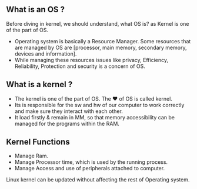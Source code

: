 ## What is an OS ?

Before diving in kernel, we should understand, what OS is? as Kernel is one of the part of OS.

- Operating system is basically a Resource Manager. Some resources that are managed by OS are [processor, main memory, secondary memory, devices and information].
- While managing these resources issues like privacy, Efficiency, Reliability, Protection and security is a concern of OS.

## What is a kernel ?

- The kernel is one of the part of OS. The ❤️ of OS is called kernel.
- Its is responsible for the sw and hw of our computer to work correctly and make sure they interact with each other.
- It load firstly & remain in MM, so that memory accessibility can be managed for the programs within the RAM.

## Kernel Functions

- Manage Ram.
- Manage Processor time, which is used by the running process.
- Manage Access and use of peripherals attached to computer.

Linux kernel can be updated without affecting the rest of Operating system.
